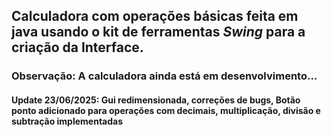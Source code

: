## Calculadora com operações básicas feita em java usando o kit de ferramentas *Swing* para a criação da Interface.

### Observação: A calculadora ainda está em desenvolvimento...


#### Update 23/06/2025: Gui redimensionada, correções de bugs, Botão ponto adicionado para operações com decimais, multiplicação, divisão e subtração implementadas
